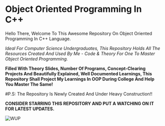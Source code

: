 # Object Oriented Programming In C++

Hello There, Welcome To This Awesome Repository On Object Oriented Programming In C++ Language. 

*Ideal For Computer Science Undergraduates, This Repository Holds All The Resources Created And Used By Me - Code & Theory For One To Master Object Oriented Programming.*

**Filled With Theory Slides, Number Of Programs, Concept-Clearing Projects And Beautifully Explained, Well Documented Learnings, This Repository Shall Project My Learnings In OOP During College And Help You Master The Same!**

#P.S: The Repository Is Newly Created And Under Heavy Construction!!

**CONSIDER STARRING THIS REPOSITORY AND PUT A WATCHING ON IT FOR LATEST UPDATES.**

![WUP]("https://github.com/aryashah2k/OOP-In-CPlusPlus/blob/main/assets/download.png")